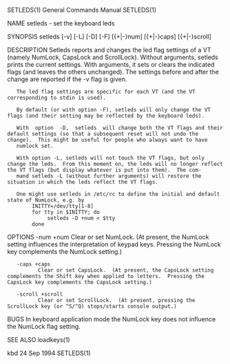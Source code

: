 SETLEDS(1)                                                                                General Commands Manual                                                                                SETLEDS(1)

NAME
       setleds - set the keyboard leds

SYNOPSIS
       setleds [-v] [-L] [-D] [-F] [{+|-}num] [{+|-}caps] [{+|-}scroll]

DESCRIPTION
       Setleds reports and changes the led flag settings of a VT (namely NumLock, CapsLock and ScrollLock).  Without arguments, setleds prints the current settings.  With arguments, it sets or clears the
       indicated flags (and leaves the others unchanged).  The settings before and after the change are reported if the -v flag is given.

       The led flag settings are specific for each VT (and the VT corresponding to stdin is used).

       By default (or with option -F), setleds will only change the VT flags (and their setting may be reflected by the keyboard leds).

       With  option  -D,  setleds  will change both the VT flags and their default settings (so that a subsequent reset will not undo the change).  This might be useful for people who always want to have
       numlock set.

       With option -L, setleds will not touch the VT flags, but only change the leds.  From this moment on, the leds will no longer reflect the VT flags (but display whatever is put into them).  The com‐
       mand setleds -L (without further arguments) will restore the situation in which the leds reflect the VT flags.

       One might use setleds in /etc/rc to define the initial and default state of NumLock, e.g. by
            INITTY=/dev/tty[1-8]
            for tty in $INITTY; do
                 setleds -D +num < $tty
            done

OPTIONS
       -num +num
              Clear or set NumLock.  (At present, the NumLock setting influences the interpretation of keypad keys.  Pressing the NumLock key complements the NumLock setting.)

       -caps +caps
              Clear or set CapsLock.  (At present, the CapsLock setting complements the Shift key when applied to letters.  Pressing the CapsLock key complements the CapsLock setting.)

       -scroll +scroll
              Clear or set ScrollLock.  (At present, pressing the ScrollLock key (or ^S/^Q) stops/starts console output.)

BUGS
       In keyboard application mode the NumLock key does not influence the NumLock flag setting.

SEE ALSO
       loadkeys(1)

kbd                                                                                             24 Sep 1994                                                                                      SETLEDS(1)
